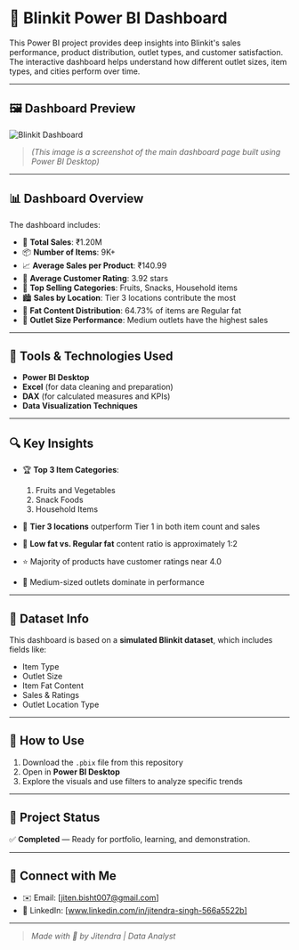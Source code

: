 # 🚚 Blinkit Power BI Dashboard

This Power BI project provides deep insights into Blinkit's sales performance, product distribution, outlet types, and customer satisfaction. The interactive dashboard helps understand how different outlet sizes, item types, and cities perform over time.

---

## 🖼️ Dashboard Preview

![Blinkit Dashboard](Blinkit%20Dashboard%20Power%20BI.png)

> *(This image is a screenshot of the main dashboard page built using Power BI Desktop)*

---

## 📊 Dashboard Overview

The dashboard includes:

- 🛒 **Total Sales**: ₹1.20M  
- 📦 **Number of Items**: 9K+  
- 📈 **Average Sales per Product**: ₹140.99  
- 🌟 **Average Customer Rating**: 3.92 stars  
- 🧁 **Top Selling Categories**: Fruits, Snacks, Household items  
- 🏙️ **Sales by Location**: Tier 3 locations contribute the most  
- 🍞 **Fat Content Distribution**: 64.73% of items are Regular fat  
- 🧱 **Outlet Size Performance**: Medium outlets have the highest sales

---

## 🧰 Tools & Technologies Used

- **Power BI Desktop**
- **Excel** (for data cleaning and preparation)
- **DAX** (for calculated measures and KPIs)
- **Data Visualization Techniques**

---

## 🔍 Key Insights

- 🏆 **Top 3 Item Categories**:  
  1. Fruits and Vegetables  
  2. Snack Foods  
  3. Household Items

- 📍 **Tier 3 locations** outperform Tier 1 in both item count and sales
- 🧁 **Low fat vs. Regular fat** content ratio is approximately 1:2
- ⭐ Majority of products have customer ratings near 4.0
- 🧱 Medium-sized outlets dominate in performance

---

## 📁 Dataset Info

This dashboard is based on a **simulated Blinkit dataset**, which includes fields like:

- Item Type  
- Outlet Size  
- Item Fat Content  
- Sales & Ratings  
- Outlet Location Type

---

## 🚀 How to Use

1. Download the `.pbix` file from this repository
2. Open in **Power BI Desktop**
3. Explore the visuals and use filters to analyze specific trends

---

## 📌 Project Status

✅ **Completed** — Ready for portfolio, learning, and demonstration.

---

## 🙌 Connect with Me

- ✉️ Email: [jiten.bisht007@gmail.com]  
- 💼 LinkedIn: [www.linkedin.com/in/jitendra-singh-566a5522b]

---

> *Made with 💛 by Jitendra | Data Analyst*
